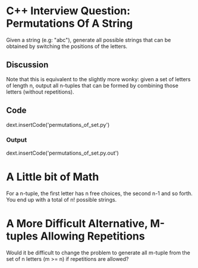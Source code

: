 
# C++ Interview Question: Permutations Of A String

Given a string (e.g: "abc"), generate all possible strings that can be obtained by switching the positions of the letters.

## Discussion

Note that this is equivalent to the slightly more wonky: given a set of letters of length n, output all n-tuples that can be formed by combining those letters (without repetitions).

## Code

dext.insertCode('permutations_of_set.py')

### Output 

dext.insertCode('permutations_of_set.py.out')

# A Little bit of Math

For a n-tuple, the first letter has n free choices, the second n-1 and so forth. You end up with a total of n! possible strings.

# A More Difficult Alternative, M-tuples Allowing Repetitions

Would it be difficult to change the problem to generate all m-tuple from the set of n letters (m >= n) if repetitions are allowed?

